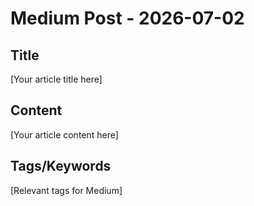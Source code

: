 # Medium Post - 2026-07-02

## Title
[Your article title here]

## Content
[Your article content here]

## Tags/Keywords
[Relevant tags for Medium]
